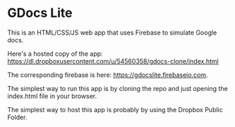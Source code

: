 # GDocs Lite

This is an HTML/CSS/JS web app that uses Firebase to simulate Google docs.

Here's a hosted copy of the app: https://dl.dropboxusercontent.com/u/54560358/gdocs-clone/index.html

The corresponding firebase is here: https://gdocslite.firebaseio.com.

The simplest way to run this app is by cloning the repo and just opening the index.html file in your browser.

The simplest way to host this app is probably by using the Dropbox Public Folder.
